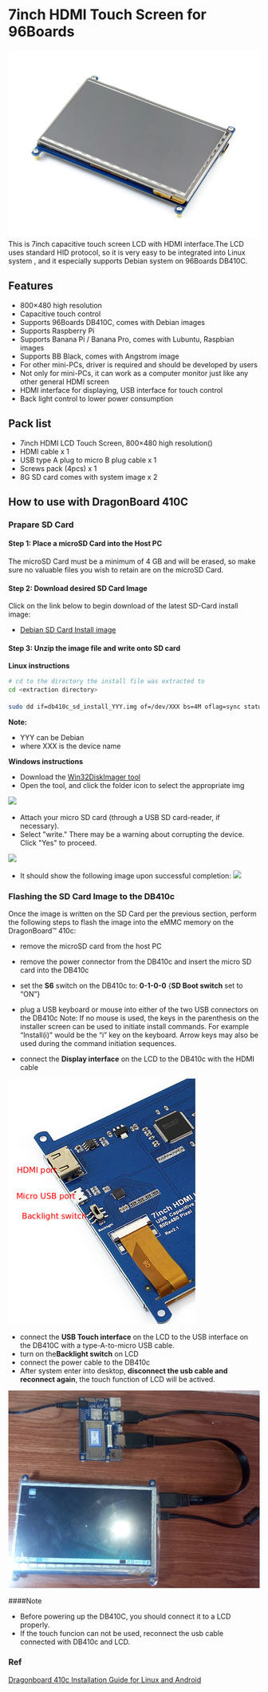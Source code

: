 # 7inch HDMI Touch Screen for 96Boards

![](../images/lcd.jpg)
This is 7inch capacitive touch screen LCD with HDMI interface.The LCD uses standard HID protocol, so it is very easy to be integrated into Linux system , and it especially supports Debian system on 96Boards DB410C.

## Features
* 800×480 high resolution
* Capacitive touch control
* Supports 96Boards DB410C, comes with Debian images
* Supports Raspberry Pi
* Supports Banana Pi / Banana Pro, comes with Lubuntu, Raspbian images
* Supports BB Black, comes with Angstrom image
* For other mini-PCs, driver is required and should be developed by users
* Not only for mini-PCs, it can work as a computer monitor just like any other general HDMI screen
* HDMI interface for displaying, USB interface for touch control
* Back light control to lower power consumption

## Pack list
* 7inch HDMI LCD Touch Screen, 800×480 high resolution()
* HDMI cable x 1
* USB type A plug to micro B plug cable x 1
* Screws pack (4pcs) x 1
* 8G SD card comes with system image x 2

## How to use with DragonBoard 410C

### Prapare SD Card
#### Step 1: Place a microSD Card into the Host PC
The microSD Card must be a minimum of 4 GB and will be erased, so make sure no valuable files you wish to retain are on the microSD Card.

#### Step 2: Download desired SD Card Image
Click on the link below to begin download of the latest SD-Card install image:

* [Debian SD Card Install image](http://builds.96boards.org/releases/dragonboard410c/linaro/debian/latest/dragonboard410c_sdcard_install_debian*.zip)

#### Step 3: Unzip the image file and write onto SD card

**Linux instructions**
```bash
# cd to the directory the install file was extracted to
cd <extraction directory>

sudo dd if=db410c_sd_install_YYY.img of=/dev/XXX bs=4M oflag=sync status=noxfer
```
**Note:**
* YYY can be Debian
* where XXX is the device name

**Windows instructions**
* Download the [Win32DiskImager tool](http://sourceforge.net/projects/win32diskimager/)
* Open the tool, and click the folder icon to select the appropriate img

![](https://camo.githubusercontent.com/598c92e52fd7a37051af0c104463382c838c8660/687474703a2f2f692e696d6775722e636f6d2f4a7572627255662e706e67)
* Attach your micro SD card (through a USB SD card-reader, if necessary).
* Select "write." There may be a warning about corrupting the device. Click "Yes" to proceed. 

![](https://camo.githubusercontent.com/46df21efbf269692cffb580c47b29d7be4ce81d4/687474703a2f2f692e696d6775722e636f6d2f427751364a69642e706e67)

* It should show the following image upon successful completion:
![](https://camo.githubusercontent.com/166c561824047f7c0253833ad0e138296006fbda/687474703a2f2f692e696d6775722e636f6d2f76517353544b582e706e67)

### Flashing the SD Card Image to the DB410c
Once the image is written on the SD Card per the previous section, perform the following steps to flash the image into the eMMC memory on the DragonBoard™ 410c:

* remove the microSD card from the host PC
* remove the power connector from the DB410c and insert the micro SD card into the DB410c
* set the **S6** switch on the DB410c to: **0-1-0-0** {**SD Boot switch** set to “ON”}
* plug a USB keyboard or mouse into either of the two USB connectors on the DB410c Note: If no mouse is used, the keys in the parenthesis on the installer screen can be used to initiate install commands. For example “Install(i)” would be the “i” key on the keyboard. Arrow keys may also be used during the command initiation sequences.

* connect the **Display interface** on the LCD to the DB410c with the HDMI cable

![](../images/back.png)
* connect the **USB Touch interface** on the LCD to the USB interface on the DB410C with a type-A-to-micro USB cable.
* turn on the**Backlight switch** on LCD
* connect the power cable to the DB410c
* After system enter into desktop, **disconnect the usb cable and reconnect again**, the touch function of LCD will be actived.

![](../images/connect.png)

####Note
* Before powering up the DB410C, you should connect it to a LCD properly.
* If the touch funcion can not be used, reconnect the usb cable connected with DB410c and LCD.


### Ref
[Dragonboard 410c Installation Guide for Linux and Android](https://github.com/96boards/documentation/wiki/Dragonboard-410c-Installation-Guide-for-Linux-and-Android)
